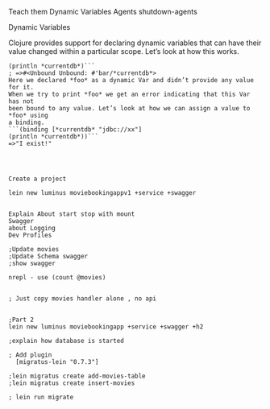 Teach them
 Dynamic Variables
Agents
shutdown-agents


 Dynamic Variables

Clojure provides support for declaring dynamic variables that can have their
value changed within a particular scope. Let’s look at how this works.
```(declare ^:dynamic *currentdb*)
(println *currentdb*)```
; =>#<Unbound Unbound: #'bar/*currentdb*>
Here we declared *foo* as a dynamic Var and didn’t provide any value for it.
When we try to print *foo* we get an error indicating that this Var has not
been bound to any value. Let’s look at how we can assign a value to *foo* using
a binding.
```(binding [*currentdb* "jdbc://xx"]
(println *currentdb*))```
=>"I exist!"




Create a project 

lein new luminus moviebookingappv1 +service +swagger


Explain About start stop with mount
Swagger
about Logging
Dev Profiles

;Update movies
;Update Schema swagger
;show swagger

nrepl - use (count @movies)


; Just copy movies handler alone , no api


;Part 2
lein new luminus moviebookingapp +service +swagger +h2

;explain how database is started

; Add plugin
  [migratus-lein "0.7.3"]

;lein migratus create add-movies-table
;lein migratus create insert-movies

; lein run migrate